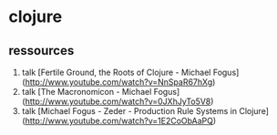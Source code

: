 clojure
========

## ressources ##
1. talk [Fertile Ground, the Roots of Clojure - Michael Fogus]
(http://www.youtube.com/watch?v=NnSpaR67hXg)
2. talk [The Macronomicon - Michael Fogus]
(http://www.youtube.com/watch?v=0JXhJyTo5V8)
3. talk [Michael Fogus - Zeder - Production Rule Systems in Clojure]
(http://www.youtube.com/watch?v=1E2CoObAaPQ)






